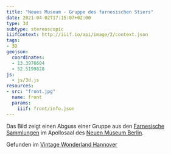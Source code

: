 ```yaml
---
title: "Neues Museum - Gruppe des farnesischen Stiers"
date: 2021-04-02T17:15:07+02:00
type: 3d
subtype: stereoscopic
iiifContext: http://iiif.io/api/image/2/context.json
tags:
- 3D
geojson:
  coordinates:
  - 13.3976604
  - 52.5199828
js:
  - js/3d.js
resources:
- src: "front.jpg"
  name: front
  params:
    iiif: front/info.json
---
```


Das Bild zeigt einen Abguss einer Gruppe aus den [Farnesische Sammlungen](https://de.wikipedia.org/wiki/Farnesische_Sammlungen) im Apollosaal des [Neuen Museum Berlin](https://de.wikipedia.org/wiki/Neues_Museum_(Berlin)).


<!--more-->
<div class="source">Gefunden im <a href="https://www.facebook.com/vintagebythesea">Vintage Wonderland Hannover</a></div>
